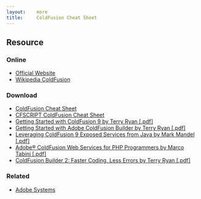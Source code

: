 ```yaml
---
layout:    more
title:     ColdFusion Cheat Sheet
---
```

<div class="content content-400">
    <div class="board board-326">
        <h2 class="board-title">Resource</h2>
        <div class="board-card">
            <h3 class="board-card-title">Online</h3>
            <ul>
                <li><a href="http://www.adobe.com/products/coldfusion/">Official Website</a></li>
                <li><a href="http://en.wikipedia.org/wiki/ColdFusion">Wikipedia ColdFusion</a></li>
            </ul>
        </div>
        <div class="board-card">
            <h3 class="board-card-title">Download</h3>
            <ul>
                <li><a href="http://www.petefreitag.com/cheatsheets/coldfusion/">ColdFusion Cheat Sheet</a></li>
                <li><a href="http://www.petefreitag.com/cheatsheets/coldfusion/cfscript/">CFSCRIPT ColdFusion Cheat Sheet</a></li>
                <li><a href="http://refcardz.dzone.com/refcardz/getting-started-coldfusion-9">Getting Started with ColdFusion 9 by Terry Ryan [.pdf]</a></li>
                <li><a href="http://refcardz.dzone.com/refcardz/getting-started-adobe">Getting Started with Adobe ColdFusion Builder by Terry Ryan [.pdf]</a></li>
                <li><a href="http://refcardz.dzone.com/refcardz/leveraging-coldfusion-9">Leveraging ColdFusion 9 Exposed Services from Java by Mark Mandel [.pdf]</a></li>
                <li><a href="http://refcardz.dzone.com/refcardz/adobe-coldfusion-web-services-0">Adobe® ColdFusion Web Services for PHP Programmers by Marco Tabini [.pdf]</a></li>
                <li><a href="http://refcardz.dzone.com/refcardz/coldfusion-builder-2-faster">ColdFusion Builder 2: Faster Coding, Less Errors by Terry Ryan [.pdf]</a></li>
            </ul>
        </div>
        <div class="board-card">
            <h3 class="board-card-title">Related</h3>
            <ul>
                <li><a href="/adobe" title="Adobe Systems Cheat Sheet">Adobe Systems</a></li>
            </ul>
        </div>
    </div>
</div>
